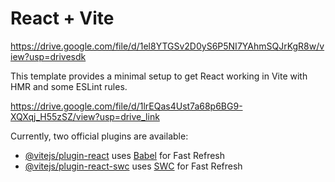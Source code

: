 # React + Vite

https://drive.google.com/file/d/1el8YTGSv2D0yS6P5NI7YAhmSQJrKgR8w/view?usp=drivesdk

This template provides a minimal setup to get React working in Vite with HMR and some ESLint rules.

https://drive.google.com/file/d/1lrEQas4Ust7a68p6BG9-XQXqj_H55zSZ/view?usp=drive_link

Currently, two official plugins are available:

- [@vitejs/plugin-react](https://github.com/vitejs/vite-plugin-react/blob/main/packages/plugin-react/README.md) uses [Babel](https://babeljs.io/) for Fast Refresh
- [@vitejs/plugin-react-swc](https://github.com/vitejs/vite-plugin-react-swc) uses [SWC](https://swc.rs/) for Fast Refresh
